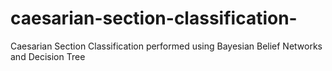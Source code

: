# caesarian-section-classification-
Caesarian Section Classification performed using Bayesian Belief Networks and Decision Tree
